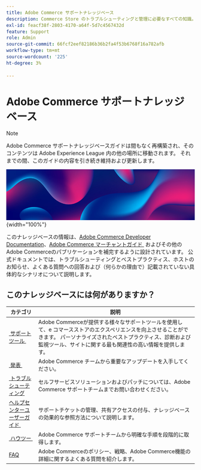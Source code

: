 ```yaml
---
title: Adobe Commerce サポートナレッジベース
description: Commerce Store のトラブルシューティングと管理に必要なすべての知識。
exl-id: feacf38f-2803-4170-a64f-5d7c4567432d
feature: Support
role: Admin
source-git-commit: 66fcf2eef82186b36b2fa4f53b6768f16a782afb
workflow-type: tm+mt
source-wordcount: '225'
ht-degree: 3%

---
```


# Adobe Commerce サポートナレッジベース

>[!NOTE]
>
>Adobe Commerce サポートナレッジベースガイドは間もなく再構築され、そのコンテンツは Adobe Experience League 内の他の場所に移動されます。 それまでの間、このガイドの内容を引き続き維持および更新します。

![&#x200B; ナレッジベースのホームページ &#x200B;](../help/assets/knowledge-base-home-page-cover.jpg){width="100%"}

このナレッジベースの情報は、[Adobe Commerce Developer Documentation](https://developer.adobe.com/commerce/docs)、[Adobe Commerce マーチャントガイド &#x200B;](https://experienceleague.adobe.com/docs/commerce-admin/user-guides/home.html) およびその他のAdobe Commerceのパブリケーションを補完するように設計されています。 公式ドキュメントでは、トラブルシューティングとベストプラクティス、ホストのお知らせ、よくある質問への回答および（何らかの理由で）記載されていない具体的なシナリオについて説明します。

## このナレッジベースには何がありますか？

| カテゴリ | 説明 |
| --- | --- |
| [&#x200B; サポートツール &#x200B;](/help/support-tools/overview.md) | Adobe Commerceが提供する様々なサポートツールを使用して、e コマースストアのエクスペリエンスを向上させることができます。 パーソナライズされたベストプラクティス、診断および監視ツール、サイトに関する最も関連性の高い情報を提供します。 |
| [&#x200B; 発表 &#x200B;](/help/announcements/overview.md) | Adobe Commerce チームから重要なアップデートを入手してください。 |
| [&#x200B; トラブルシューティング &#x200B;](/help/troubleshooting/overview.md) | セルフサービスソリューションおよびパッチについては、Adobe Commerce サポートチームまでお問い合わせください。 |
| [&#x200B; ヘルプセンターユーザーガイド &#x200B;](/help/help-center-guide/help-center/magento-help-center-user-guide.md) | サポートチケットの管理、共有アクセスの付与、ナレッジベースの効果的な参照方法について説明します。 |
| [&#x200B; ハウツー &#x200B;](/help/how-to/overview.md) | Adobe Commerce サポートチームから明確な手順を段階的に取得します。 |
| [FAQ](/help/faq/overview.md) | Adobe Commerceのポリシー、戦略、Adobe Commerce機能の詳細に関するよくある質問を紹介します。 |

